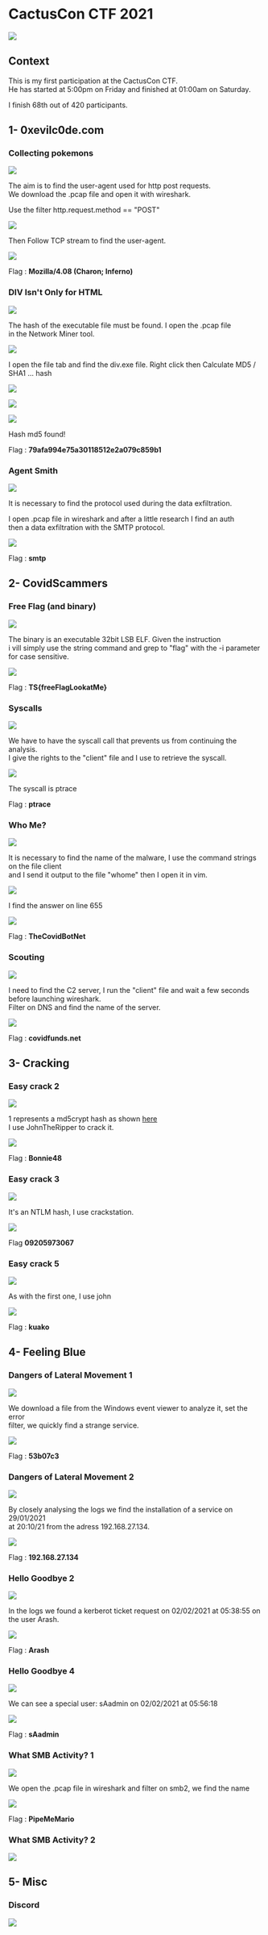 # CactusCon CTF 2021

![](pics/cactuscon.png)

## Context

This is my first participation at the CactusCon CTF.<br/>
He has started at 5:00pm on Friday and finished at 01:00am on Saturday.

I finish 68th out of 420 participants.

## 1- 0xevilc0de.com

### Collecting pokemons

![](pics/collecting_pokemons.png)

The aim is to find the user-agent used for http post requests.<br/>
We download the .pcap file and open it with wireshark.

Use the filter http.request.method == "POST"

![](pics/pokemon_follow_stream.png)

Then Follow TCP stream to find the user-agent.

![](pics/pokemon_flag.png)

Flag : <b>Mozilla/4.08 (Charon; Inferno)</b>

### DIV Isn't Only for HTML

![](pics/divisn't.png)

The hash of the executable file must be found. I open the .pcap file</br>
in the Network Miner tool.

![](pics/miner_tool.png)

I open the file tab and find the div.exe file. Right click then Calculate MD5 / SHA1 ... hash

![](pics/div.png)

![](pics/div_hash.png)

![](pics/div.exe.png)

Hash md5 found!

Flag : <b>79afa994e75a30118512e2a079c859b1</b>

### Agent Smith

![](pics/agent.png)

It is necessary to find the protocol used during the data exfiltration.</br>

I open .pcap file in wireshark and after a little research I find an auth</br>
then a data exfiltration with the SMTP protocol.

![](pics/smtp.png)

Flag : <b>smtp</b>

## 2- CovidScammers

### Free Flag (and binary)

![](pics/freeflag.png)

The binary is an executable 32bit LSB ELF. Given the instruction</br>
i vill simply use the string command and grep to "flag" with the -i</b>
parameter for case sensitive.

![](pics/freeflag_f.png)

Flag : <b>TS{freeFlagLookatMe}</b>

### Syscalls

![](pics/syscalls.png)

We have to have the syscall call that prevents us from continuing the analysis.</br>
I give the rights to the "client" file and I use to retrieve the syscall.

![](pics/syscall_f.png)

The syscall is ptrace

Flag : <b>ptrace</b>

### Who Me?

![](pics/whome.png)

It is necessary to find the name of the malware, I use the command strings on the file client</br>
and I send it output to the file "whome" then I open it in vim.

![](pics/whome_f.png)

I find the answer on line 655

![](pics/whome_fl.png)

Flag : <b>TheCovidBotNet</b>

### Scouting

![](pics/scouting.png)

I need to find the C2 server, I run the "client" file and wait a few seconds before launching wireshark.</br>
Filter on DNS and find the name of the server.

![](pics/malware.png)

Flag : <b>covidfunds.net</b>

## 3- Cracking

### Easy crack 2

![](pics/easy2.png)

$1$ represents a md5crypt hash as shown [here](https://hashcat.net/wiki/doku.php?id=example_hashes)</br>
I use JohnTheRipper to crack it.

![](pics/easy2_f.png)

Flag : <b>Bonnie48</b>

### Easy crack 3

![](pics/easy3.png)

It's an NTLM hash, I use crackstation.

![](pics/easy3_f.png)

Flag <b>09205973067</b>

### Easy crack 5

![](pics/easy5.png)

As with the first one, I use john

![](pics/easy5_f.png)

Flag : <b>kuako</b>

## 4- Feeling Blue

### Dangers of Lateral Movement 1

![](pics/dangers1.png)

We download a file from the Windows event viewer to analyze it, set the error</br>
filter, we quickly find a strange service.

![](pics/danger1_f.png)

Flag : <b>53b07c3</b>

### Dangers of Lateral Movement 2

![](pics/dangers2.png)

By closely analysing the logs we find the installation of a service on 29/01/2021</br>
at 20:10/21 from the adress 192.168.27.134.

![](pics/danger2_f.png)

Flag : <b>192.168.27.134</b>

### Hello Goodbye 2

![](pics/hello2.png)

In the logs we found a kerberot ticket request on 02/02/2021 at 05:38:55 on the user Arash.

![](pics/hello2_f.png)

Flag : <b>Arash</b>

### Hello Goodbye 4

![](pics/hello4.png)

We can see a special user: sAadmin on 02/02/2021 at 05:56:18

![](pics/hello4_f.png)

Flag : <b>sAadmin</b>

### What SMB Activity? 1

![](pics/smb1.png)

We open the .pcap file in wireshark and filter on smb2, we find the name

![](pics/smb1_f.png)

Flag : <b>PipeMeMario</b>

### What SMB Activity? 2

![](pics/smb2.png)

## 5- Misc

### Discord

![](pics/discord.png)



